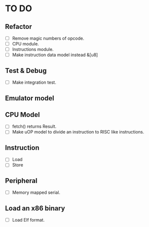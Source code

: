# TO DO

## Refactor

- [ ] Remove magic numbers of opcode.
- [ ] CPU module.
- [ ] Instructions module.
- [ ] Make instruction data model instead &[u8]

## Test & Debug

- [ ] Make integration test.

## Emulator model

## CPU Model

- [ ] fetch() returns Result.
- [ ] Make uOP model to divide an instruction to RISC like instructions.

## Instruction

- [ ] Load
- [ ] Store

## Peripheral

- [ ] Memory mapped serial.

## Load an x86 binary

- [ ] Load Elf format.
